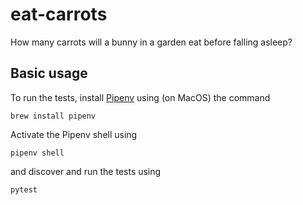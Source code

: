 # eat-carrots
How many carrots will a bunny in a garden eat before falling asleep?

## Basic usage
To run the tests, install [Pipenv](https://docs.pipenv.org/en/latest/) using (on MacOS) the command
```
brew install pipenv
```
Activate the Pipenv shell using
```
pipenv shell
```
and discover and run the tests using
```
pytest
```
